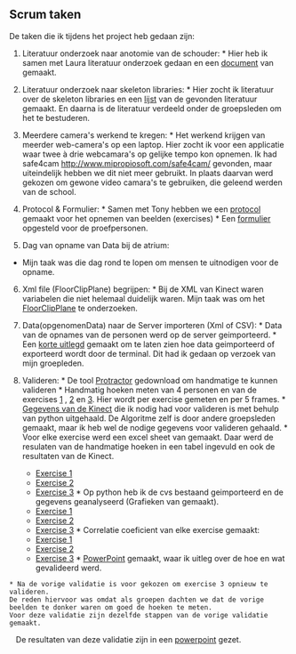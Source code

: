 ## Scrum taken
De taken die ik tijdens het project heb gedaan zijn:

  1. Literatuur onderzoek naar anotomie van de schouder:
    * Hier heb ik samen met Laura literatuur onderzoek gedaan en een [document](anatomieSchouder.docx) van gemaakt.
    
  2.  Literatuur onderzoek naar skeleton libraries:
    * Hier zocht ik literatuur over de skeleton libraries en een [lijst](LiteratuurLijst.xlsx) van de gevonden literatuur gemaakt. En daarna is de literatuur verdeeld onder de groepsleden om het te bestuderen.
    
  3.  Meerdere camera's werkend te kregen: 
    * Het werkend krijgen van meerder web-camera's op een laptop. Hier zocht ik voor een applicatie waar twee à drie webcamara's op gelijke tempo kon opnemen. Ik had safe4cam http://www.mipropiosoft.com/safe4cam/ gevonden, maar uiteindelijk hebben we dit niet meer gebruikt. In plaats daarvan werd gekozen om gewone video camara's te gebruiken, die geleend werden van de school.
    
  4. Protocol & Formulier:
    * Samen met Tony hebben we een [protocol](ProtocolOpname.docx) gemaakt voor het opnemen van beelden (exercises)
    * Een [formulier](SteekproefFormulier.docx) opgesteld voor de proefpersonen.
  
  5. Dag van opname van Data bij de atrium:
   * Mijn taak was die dag rond te lopen om mensen te uitnodigen voor de opname.
   
  6. Xml file (FloorClipPlane) begrijpen:
    * Bij de XML van Kinect waren variabelen die niet helemaal duidelijk waren. Mijn taak was om het [FloorClipPlane](FloorClipPlane.docx) te onderzoeken. 
   
  7. Data(opgenomenData) naar de Server importeren (Xml of CSV):
    * Data van de opnames van de personen werd op de server geimporteerd.
    * Een [korte uitlegd](Terminal.docx) gemaakt om te laten zien hoe data geimporteerd of exporteerd wordt door de terminal. Dit had ik gedaan op verzoek van mijn groepleden.
  
  8. Valideren:
    * De tool [Protractor](http://download.cnet.com/Protractor/3000-2053_4-10973644.html) gedownload om handmatige te kunnen valideren
    * Handmatig hoeken meten van 4 personen en van de exercises [1](P1E1-695.png) , [2](P4E2-095pj.png) en [3](P1E3-300pj.png). 
      Hier wordt per exercise gemeten en per 5 frames.
    * [Gegevens van de Kinect](DataKinect.ipynb) die ik nodig had voor valideren is met behulp van python uitgehaald.
      De Algoritme zelf is door andere groepsleden gemaakt, maar ik heb wel de nodige gegevens voor valideren gehaald.
    * Voor elke exercise werd een excel sheet van gemaakt. Daar werd de resulaten van de handmatige hoeken in een tabel ingevuld en ook de resultaten van de Kinect.
      - [Exercise 1](EX1DataVal.xlsx)
      - [Exercise 2](EX2DataValMeting.xlsx)
      - [Exercise 3](EX3DataValMeting.xlsx)
    * Op python heb ik de cvs bestaand geimporteerd en de gegevens geanalyseerd (Grafieken van gemaakt).
      - [Exercise 1](Ex1-Valideren.ipynb)
      - [Exercise 2](Ex2-Valideren.ipynb)
      - [Exercise 3](Ex3-Valideren.ipynb)
    * Correlatie coeficient van elke exercise gemaakt:
      - [Exercise 1](CorelatieC_Ex1.png)
      - [Exercise 2](CorelatieC_Ex2.png)
      - [Exercise 3](CorelatieC_Ex3.png)
    * [PowerPoint](Valideren.pptx) gemaakt, waar ik uitleg over de hoe en wat gevalideerd werd.
    
    * Na de vorige validatie is voor gekozen om exercise 3 opnieuw te valideren.
    De reden hiervoor was omdat als groepen dachten we dat de vorige beelden te donker waren om goed de hoeken te meten.
    Voor deze validatie zijn dezelfde stappen van de vorige validatie gemaakt.
    De resultaten van deze validatie zijn in een [powerpoint](ZuiderParkValiderenOefening3.pptx) gezet.
    

  
    
    
      

    
 

